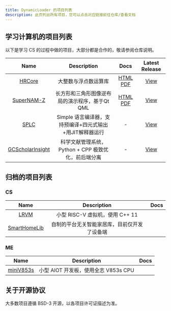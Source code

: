 ```yaml
---
title: DynamicLoader 的项目列表
description: 此页列出所有项目，您可以点击对应链接前往仓库/查看文档
---
```



## 学习计算机的项目列表

以下是学习 CS 的过程中做的项目，大部分都是合作的，敬请参阅仓库说明。

| Name | Description | Docs | Latest Release |
| :-: | :-: | :-: | :-: |
|[HRCore](https://github.com/DynamicLoader/learnCS/tree/HRCore/)|大整数与浮点数运算库| [HTML](https://docs.dyldr.top/HRCore/) [PDF](https://github.com/DynamicLoader/learnCS/files/11936470/HRCore_manual_public.pdf)| [View](https://github.com/DynamicLoader/learnCS/releases/tag/HRCore_Release) |
|[SuperNAM-Z](https://github.com/DynamicLoader/learnCS/tree/SuperNAM-Z)|长方形和三角形图像逆布局的演示程序，基于Qt QML| [HTML](https://docs.dyldr.top/SuperNAM-Z/) [PDF](https://github.com/DynamicLoader/learnCS/releases/download/SuperNAM_Z_Release/SuperNAM-Z_refman.pdf) | [View](https://github.com/DynamicLoader/learnCS/releases/tag/SuperNAM_Z_Release) |
|[SPLC](https://github.com/DynamicLoader/learnCS/tree/SPLC)|Simple 语言编译器，支持预编译+四元式输出+用JIT解释器运行|-|[View](https://github.com/DynamicLoader/learnCS/releases/tag/SPLC_RELEASE)|
|[GCScholarInsight](https://github.com/DynamicLoader/learnCS/tree/GCScholarInsight)| 科学文献管理系统，Python + CPP 极致优化，前后端分离 | - | [View](https://github.com/DynamicLoader/learnCS/releases/tag/preview) | 

## 归档的项目列表

### CS

| Name | Description | Docs |
| :-: | :-: | :-: |
|[LRVM](https://github.com/DynamicLoader/PersonalArchived/tree/main/LRVM-Created-20230313)| 小型 RISC-V 虚拟机，使用 C++ 11 | |
|[SmartHomeLib](https://github.com/dynamicloader/SmartHomeLib)|自制的平台无关智能家居库，目前仅开发了设备端| |


### ME

| Name | Description | Docs |
| :-: | :-: | :-: |
|[miniV853s](https://github.com/DynamicLoader/PersonalArchived/tree/main/miniV853s-Created-20230313)| 小型 AIOT 开发板，使用全志 V853s CPU ||

## 关于开源协议
大多数项目遵循 BSD-3 开源，以各项目许可证描述为准。

